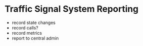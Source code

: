 # Traffic Signal System Reporting
- record state changes
- record calls?
- record metrics
- report to central admin